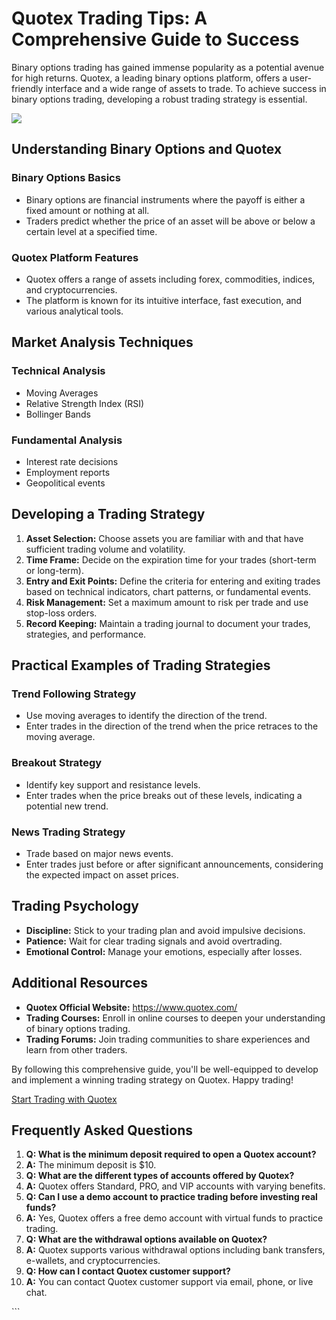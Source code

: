 # Quotex Trading Tips: A Comprehensive Guide to Success

Binary options trading has gained immense popularity as a potential
avenue for high returns. Quotex, a leading binary options platform,
offers a user-friendly interface and a wide range of assets to trade. To
achieve success in binary options trading, developing a robust trading
strategy is essential.

[![](https://static.quotex.io/files/4_en/300_250.jpg)](https://traff.sbs/brokerqxlid)

## Understanding Binary Options and Quotex

### Binary Options Basics

-   Binary options are financial instruments where the payoff is either
    a fixed amount or nothing at all.
-   Traders predict whether the price of an asset will be above or below
    a certain level at a specified time.

### Quotex Platform Features

-   Quotex offers a range of assets including forex, commodities,
    indices, and cryptocurrencies.
-   The platform is known for its intuitive interface, fast execution,
    and various analytical tools.

## Market Analysis Techniques

### Technical Analysis

-   Moving Averages
-   Relative Strength Index (RSI)
-   Bollinger Bands

### Fundamental Analysis

-   Interest rate decisions
-   Employment reports
-   Geopolitical events

## Developing a Trading Strategy

1.  **Asset Selection:** Choose assets you are familiar with and that
    have sufficient trading volume and volatility.
2.  **Time Frame:** Decide on the expiration time for your trades
    (short-term or long-term).
3.  **Entry and Exit Points:** Define the criteria for entering and
    exiting trades based on technical indicators, chart patterns, or
    fundamental events.
4.  **Risk Management:** Set a maximum amount to risk per trade and use
    stop-loss orders.
5.  **Record Keeping:** Maintain a trading journal to document your
    trades, strategies, and performance.

## Practical Examples of Trading Strategies

### Trend Following Strategy

-   Use moving averages to identify the direction of the trend.
-   Enter trades in the direction of the trend when the price retraces
    to the moving average.

### Breakout Strategy

-   Identify key support and resistance levels.
-   Enter trades when the price breaks out of these levels, indicating a
    potential new trend.

### News Trading Strategy

-   Trade based on major news events.
-   Enter trades just before or after significant announcements,
    considering the expected impact on asset prices.

## Trading Psychology

-   **Discipline:** Stick to your trading plan and avoid impulsive
    decisions.
-   **Patience:** Wait for clear trading signals and avoid overtrading.
-   **Emotional Control:** Manage your emotions, especially after
    losses.

## Additional Resources

-   **Quotex Official Website:** https://www.quotex.com/
-   **Trading Courses:** Enroll in online courses to deepen your
    understanding of binary options trading.
-   **Trading Forums:** Join trading communities to share experiences
    and learn from other traders.

By following this comprehensive guide, you'll be well-equipped to
develop and implement a winning trading strategy on Quotex. Happy
trading!

[Start Trading with Quotex](\%22https://traff.sbs/brokerqxsignup\%22)

## Frequently Asked Questions

1.  **Q: What is the minimum deposit required to open a Quotex
    account?**
2.  **A:** The minimum deposit is \$10.
3.  **Q: What are the different types of accounts offered by Quotex?**
4.  **A:** Quotex offers Standard, PRO, and VIP accounts with varying
    benefits.
5.  **Q: Can I use a demo account to practice trading before investing
    real funds?**
6.  **A:** Yes, Quotex offers a free demo account with virtual funds to
    practice trading.
7.  **Q: What are the withdrawal options available on Quotex?**
8.  **A:** Quotex supports various withdrawal options including bank
    transfers, e-wallets, and cryptocurrencies.
9.  **Q: How can I contact Quotex customer support?**
10. **A:** You can contact Quotex customer support via email, phone, or
    live chat.

\`\`\`

